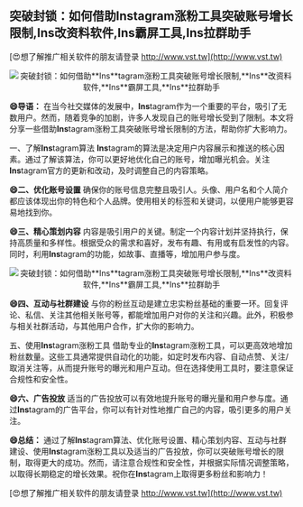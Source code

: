 ## **突破封锁：如何借助**Ins**tagram涨粉工具突破账号增长限制,**Ins**改资料软件,**Ins**霸屏工具,**Ins**拉群助手**

[😍想了解推广相关软件的朋友请登录 http://www.vst.tw](http://www.vst.tw)

 <center><img src="https://vst.tw/MP4/tuiguang/png/0.png" alt="突破封锁：如何借助**Ins**tagram涨粉工具突破账号增长限制,**Ins**改资料软件,**Ins**霸屏工具,**Ins**拉群助手"></center>

**😄导语：**
在当今社交媒体的发展中，**Ins**tagram作为一个重要的平台，吸引了无数用户。然而，随着竞争的加剧，许多人发现自己的账号增长受到了限制。本文将分享一些借助**Ins**tagram涨粉工具突破账号增长限制的方法，帮助你扩大影响力。

一、了解**Ins**tagram算法
**Ins**tagram的算法是决定用户内容展示和推送的核心因素。通过了解该算法，你可以更好地优化自己的账号，增加曝光机会。关注**Ins**tagram官方的更新和改动，及时调整自己的内容策略。

**😄二、优化账号设置**
确保你的账号信息完整且吸引人。头像、用户名和个人简介都应该体现出你的特色和个人品牌。使用相关的标签和关键词，以便用户能够更容易地找到你。

**😄三、精心策划内容**
内容是吸引用户的关键。制定一个内容计划并坚持执行，保持高质量和多样性。根据受众的需求和喜好，发布有趣、有用或有启发性的内容。同时，利用**Ins**tagram的功能，如故事、直播等，增加用户参与度。

 <center><img src="https://vst.tw/MP4/tuiguang/png/3.png" alt="突破封锁：如何借助**Ins**tagram涨粉工具突破账号增长限制,**Ins**改资料软件,**Ins**霸屏工具,**Ins**拉群助手"></center>

**😄四、互动与社群建设**
与你的粉丝互动是建立忠实粉丝基础的重要一环。回复评论、私信、关注其他相关账号等，都能增加用户对你的关注和兴趣。此外，积极参与相关社群活动，与其他用户合作，扩大你的影响力。

五、使用**Ins**tagram涨粉工具
借助专业的**Ins**tagram涨粉工具，可以更高效地增加粉丝数量。这些工具通常提供自动化的功能，如定时发布内容、自动点赞、关注/取消关注等，从而提升账号的曝光和用户互动。但在选择使用工具时，要注意保证合规性和安全性。

**😄六、广告投放**
适当的广告投放可以有效地提升账号的曝光量和用户参与度。通过**Ins**tagram的广告平台，你可以有针对性地推广自己的内容，吸引更多的用户关注。

**😄总结：**
通过了解**Ins**tagram算法、优化账号设置、精心策划内容、互动与社群建设、使用**Ins**tagram涨粉工具以及适当的广告投放，你可以突破账号增长的限制，取得更大的成功。然而，请注意合规性和安全性，并根据实际情况调整策略，以取得长期稳定的增长效果。祝你在**Ins**tagram上取得更多粉丝和影响力！

[😍想了解推广相关软件的朋友请登录 http://www.vst.tw](http://www.vst.tw)



